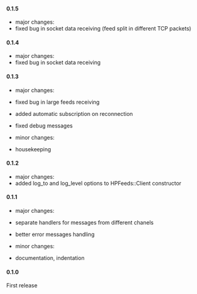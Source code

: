 #### 0.1.5
- major changes:
 - fixed bug in socket data receiving (feed split in different TCP packets)

#### 0.1.4
- major changes:
 - fixed bug in socket data receiving

#### 0.1.3
- major changes:
 - fixed bug in large feeds receiving
 - added automatic subscription on reconnection
 - fixed debug messages

- minor changes:
 - housekeeping

#### 0.1.2
- major changes:
 - added log_to and log_level options to HPFeeds::Client constructor

#### 0.1.1
- major changes:
 - separate handlers for messages from different chanels
 - better error messages handling

- minor changes:
 - documentation, indentation

#### 0.1.0
First release
